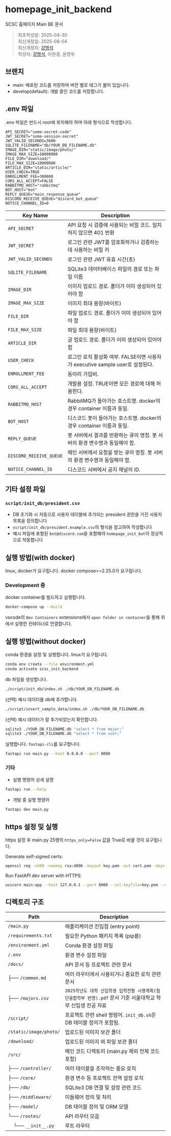 # homepage_init_backend

SCSC 홈페이지 Main BE 문서

> 최초작성알: 2025-04-30  
> 최신개정일: 2025-08-04  
> 최신개정자: [강명석](tomskang@naver.com)  
> 작성자: [강명석](tomskang@naver.com), 이한경, 윤영우

## 브랜치

- main: 배포된 코드를 저장하며 버전 별로 태그가 붙어 있습니다.
- develop(default): 개발 중인 코드를 저장합니다.

## .env 파일

.env 파일은 반드시 root에 위치해야 하며 아래 형식으로 작성합니다. 

```env
API_SECRET="some-secret-code"
JWT_SECRET="some-session-secret"
JWT_VALID_SECONDS=3600
SQLITE_FILENAME="db/YOUR_DB_FILENAME.db"
IMAGE_DIR="static/image/photo/"
IMAGE_MAX_SIZE=10000000
FILE_DIR="download/"
FILE_MAX_SIZE=10000000
ARTICLE_DIR="static/article/"
USER_CHECK=TRUE
ENROLLMENT_FEE=300000
CORS_ALL_ACCEPT=FALSE
RABBITMQ_HOST="rabbitmq"
BOT_HOST="bot"
REPLY_QUEUE="main_response_queue"
DISCORD_RECEIVE_QUEUE="discord_bot_queue"
NOTICE_CHANNEL_ID=0
```

| Key Name             | Description                                                      |
|----------------------|------------------------------------------------------------------|
| `API_SECRET`             | API 요청 시 검증에 사용되는 비밀 코드. 일치하지 않으면 401 반환  |
| `JWT_SECRET`             | 로그인 관련 JWT를 암호화하거나 검증하는 데 사용하는 비밀 키          |
| `JWT_VALID_SECONDS`      | 로그인 관련 JWT 유효 시간(초)          |
| `SQLITE_FILENAME`        | SQLite3 데이터베이스 파일의 경로 또는 파일 이름                  |
| `IMAGE_DIR`              | 이미지 업로드 경로. 폴더가 이미 생성되어 있어야 함 |
| `IMAGE_MAX_SIZE`         | 이미지 최대 용량(바이트) |
| `FILE_DIR`               | 파일 업로드 경로. 폴더가 이미 생성되어 있어야 함 |
| `FILE_MAX_SIZE`          | 파일 최대 용량(바이트) |
| `ARTICLE_DIR`            | 글 업로드 경로. 폴더가 이미 생성되어 있어야 함 |
| `USER_CHECK`             | 로그인 로직 활성화 여부. FALSE이면 사용자가 executive sample user로 설정된다. |
| `ENROLLMENT_FEE`         | 동아리 가입비. |
| `CORS_ALL_ACCEPT`        | 개발용 설정. TRUE이면 모든 경로에 대해 허용한다.  |
| `RABBITMQ_HOST`          | RabbitMQ가 돌아가는 호스트명. docker의 경우 container 이름과 동일. |
| `BOT_HOST`               | 디스코드 봇이 돌아가는 호스트명. docker의 경우 container 이름과 동일. |
| `REPLY_QUEUE`            | 봇 서버에서 결과를 반환하는 큐의 명칭. 봇 서버의 환경 변수명과 동일해야 함. |
| `DISCORD_RECEIVE_QUEUE`  | 메인 서버에서 요청을 받는 큐의 명칭. 봇 서버의 환경 변수명과 동일해야 함. |
| `NOTICE_CHANNEL_ID`      | 디스코드 서버에서 공지 채널의 ID. |

## 기타 설정 파일

### `script/init_db/president.csv`

- DB 초기화 시 자동으로 사용자 테이블에 추가되는 president 권한을 가진 사용자 목록을 정의합니다
- `script/init_db/president.example.csv`의 형식을 참고하여 작성합니다
- 예시 파일에 포함된 `bot@discord.com`을 포함해야 `homepage_init_bot`이 정상적으로 작동합니다

## 실행 방법(with docker)

linux, docker가 요구됩니다. docker compose>=2.25.0가 요구됩니다.  

### Development 중

docker container를 빌드하고 실행합니다.
```bash
docker-compose up --build
```
vscode의 `Dev Containers` extensions에서 `open folder in container`을 통해 위에서 실행한 컨테이너로 연결합니다.


## 실행 방법(without docker)

conda 환경을 설정 및 실행합니다. linux가 요구됩니다.

```bash
conda env create --file environment.yml
conda activate scsc_init_backend
```

db 파일을 생성합니다.
```bash
./script/init_db/index.sh ./db/YOUR_DB_FILENAME.db
```

(선택) 예시 데이터를 db에 추가합니다. 
```bash
./script/insert_sample_data/index.sh ./db/YOUR_DB_FILENAME.db
```

(선택) 예시 데이터가 잘 추가되었는지 확인합니다. 
```bash
sqlite3 ./YOUR_DB_FILENAME.db "select * from major;"
sqlite3 ./YOUR_DB_FILENAME.db "select * from user;"
```

실행합니다. `fastapi-cli`를 요구합니다.
```bash
fastapi run main.py --host 0.0.0.0 --port 8080
```

### 기타

- 실행 명령어 상세 설명

```bash
fastapi run --help
```

- 개발 중 실행 명령어

```bash
fastapi dev main.py
```

## https 설정 및 실행

https 설정 후 main.py 25행의 `https_only=False` 값을 True로 바꿀 것이 요구됩니다.

Generate self-signed certs:
```bash
openssl req -x509 -newkey rsa:4096 -keyout key.pem -out cert.pem -days 365 -nodes
```

Run FastAPI dev server with HTTPS:
```bash
uvicorn main:app --host 127.0.0.1 --port 8000 --ssl-keyfile=key.pem --ssl-certfile=cert.pem
```

## 디렉토리 구조

| Path                | Description |
|---------------------|-------------|
| `/main.py`          | 애플리케이션 진입점 (entry point) |
| `/requirements.txt` | 필요한 Python 패키지 목록 (pip용) |
| `/environment.yml`  | Conda 환경 설정 파일 |
| `/.env`             | 환경 변수 설정 파일 |
| `/docs/`            | API 문서 등 프로젝트 관련 문서 |
| ├── `/common.md`    | 여러 라우터에서 사용되거나 중요한 로직 관련 문서 |
| ├── `/majors.csv`   | `2025학년도 대학 신입학생 입학전형 시행계획(첨단융합학부 반영).pdf` 문서 기준 서울대학교 학부 신입생 전공 자료 |
| `/script/`          | 프로젝트 관련 shell 명령어. `init_db.sh`은 DB 테이블 정의가 포함됨. |
| `/static/image/photo/` | 업로드된 이미지 보관 폴더 |
| `/download/`        | 업로드된 이미지 외 파일 보관 폴더 |
| `/src/`             | 메인 코드 디렉토리 (main.py 제외 전체 코드 포함) |
| ├── `/controller/`  | 여러 테이블을 조작하는 중요 로직 |
| ├── `/core/`        | 환경 변수 등 프로젝트 전역 설정 로직 |
| ├── `/db/`          | SQLite3 DB 연결 및 설정 관련 코드 |
| ├── `/middleware/`  | 미들웨어 정의 및 처리 |
| ├── `/model/`       | DB 테이블 정의 및 ORM 모델 |
| └── `/routes/`      | API 라우터 모음 |
| &nbsp;&nbsp;&nbsp;&nbsp;└── `__init__.py` | 루트 라우터 |
